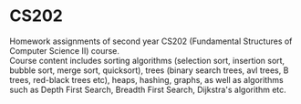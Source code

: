 # CS202
Homework assignments of second year CS202 (Fundamental Structures of Computer Science II) course.  
Course content includes sorting algorithms (selection sort, insertion sort, bubble sort, merge sort, quicksort), trees (binary search trees, avl trees, B trees, red-black trees etc), heaps, hashing, graphs, as well as algorithms such as Depth First Search, Breadth First Search, Dijkstra's algorithm etc. 
